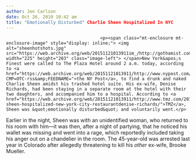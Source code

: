 ```yaml
---
author: Jen Carlson
date: Oct 26, 2010 10:42 am
title: "Emotionally Disturbed" Charlie Sheen Hospitalized In NYC
---
```


	
										<p><span class="mt-enclosure mt-enclosure-image" style="display: inline;"> <img alt="sheenhotshots.jpg" src="https://web.archive.org/web/20151121013911im_/http://gothamist.com/attachments/arts_jen/sheenhotshots.jpg" width="225" height="203" class="image-left"> </span>New York&apos;s Finest were called to The Plaza Hotel around 2 a.m. today, according to <a href="https://web.archive.org/web/20151121013911/http://www.nypost.com/p/news/local/manhattan/police_called_to_charlie_sheen_room_zKbwIvShUm8vhbeDUEowRK?CMP=OTC-rss&amp;FEEDNAME=">the NY Post</a>, to find a drunk and naked Charlie Sheen amidst his trashed hotel suite. His ex-wife, Denise Richards, had been staying in a separate room at the hotel with their two daughters, and accompanied him to a hospital. According to <a href="https://web.archive.org/web/20151121013911/http://www.tmz.com/2010/10/26/charlie-sheen-hospitalized-new-york-city-restaurantdenise-richards/">TMZ</a>, Sheen was &quot;emotionally disturbed&quot; and voluntarily went.</p>

<p>Earlier in the night, Sheen was with an unidentified woman, who returned to his room with him&#x2014;it was then, after a night of partying, that he noticed his wallet was missing and went into a rage, which reportedly included taking his anger out on a chandelier in the room. The 45-year-old was arrested last year in Colorado after allegedly threatening to kill his <em>other</em> ex-wife, Brooke Mueller.</p>					
										
									
				